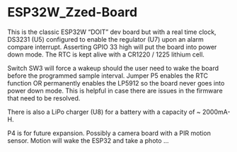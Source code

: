 ESP32W_Zzed-Board
=================

This is the classic ESP32W “DOIT” dev board but with a real time clock, DS3231
(U5) configured to enable the regulator (U7) upon an alarm compare interrupt.
Asserting GPIO 33 high will put the board into power down mode. The RTC is kept
alive with a CR1220 / 1225 lithium cell.

Switch SW3 will force a wakeup should the user need to wake the board before the
programmed sample interval. Jumper P5 enables the RTC function OR permanently
enables the LP5912 so the board never goes into power down mode. This is helpful
in case there are issues in the firmware that need to be resolved.

There is also a LiPo charger (U8) for a battery with a capacity of \~ 2000mA-H.

P4 is for future expansion. Possibly a camera board with a PIR motion sensor.
Motion will wake the ESP32 and take a photo …
